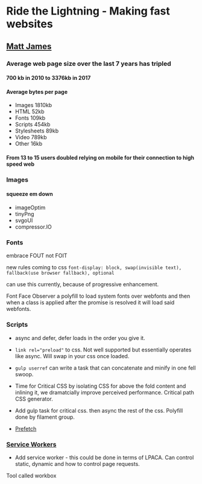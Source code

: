 # Ride the Lightning - Making fast websites

## [Matt James](https://twitter.com/mattfrankjames)

### Average web page size over the last 7 years has tripled

#### 700 kb in 2010 to 3376kb in 2017

#### Average bytes per page

* Images 1810kb
* HTML 52kb
* Fonts 109kb
* Scripts 454kb
* Stylesheets 89kb
* Video 789kb
* Other 16kb

#### From 13 to 15 users doubled relying on mobile for their connection to high speed web

### Images

#### squeeze em down

* imageOptim
* tinyPng
* svgoUI
* compressor.IO

### Fonts

embrace FOUT not FOIT

new rules coming to css `font-display: block, swap(invisible text), fallback(use browser fallback), optional`

can use this currently, because of progressive enhancement.

Font Face Observer a polyfill to load system fonts over webfonts and then when a class is applied after the promise is resolved it will load said webfonts.

### Scripts

* async and defer,  defer loads in the order you give it.
* `link rel="preload"` to css.  Not well supported but essentially operates like async.  Will swap in your css once loaded.

* `gulp userref` can write a task that can concatenate and minify in one fell swoop.

* Time for Critical CSS  by isolating CSS for above the fold content and inlining it, we dramatcially improve perceived performance. Critical path CSS generator.

* Add gulp task for critical css.  then async the rest of the css. Polyfill done by filament group.

* [Prefetch](https://css-tricks.com/prefetching-preloading-prebrowsing/)

### [Service Workers](https://developers.google.com/web/ilt/pwa/caching-files-with-service-worker)

* Add service worker - this could be done in terms of LPACA.  Can control static, dynamic and how to control page requests.

Tool called workbox
